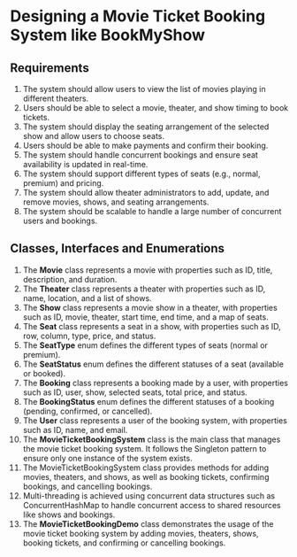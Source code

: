 # Designing a Movie Ticket Booking System like BookMyShow

## Requirements
1. The system should allow users to view the list of movies playing in different theaters.
2. Users should be able to select a movie, theater, and show timing to book tickets.
3. The system should display the seating arrangement of the selected show and allow users to choose seats.
4. Users should be able to make payments and confirm their booking.
5. The system should handle concurrent bookings and ensure seat availability is updated in real-time.
6. The system should support different types of seats (e.g., normal, premium) and pricing.
7. The system should allow theater administrators to add, update, and remove movies, shows, and seating arrangements.
8. The system should be scalable to handle a large number of concurrent users and bookings.



## Classes, Interfaces and Enumerations
1. The **Movie** class represents a movie with properties such as ID, title, description, and duration.
2. The **Theater** class represents a theater with properties such as ID, name, location, and a list of shows.
3. The **Show** class represents a movie show in a theater, with properties such as ID, movie, theater, start time, end time, and a map of seats.
4. The **Seat** class represents a seat in a show, with properties such as ID, row, column, type, price, and status.
5. The **SeatType** enum defines the different types of seats (normal or premium).
6. The **SeatStatus** enum defines the different statuses of a seat (available or booked).
7. The **Booking** class represents a booking made by a user, with properties such as ID, user, show, selected seats, total price, and status.
8. The **BookingStatus** enum defines the different statuses of a booking (pending, confirmed, or cancelled).
9. The **User** class represents a user of the booking system, with properties such as ID, name, and email.
10. The **MovieTicketBookingSystem** class is the main class that manages the movie ticket booking system. It follows the Singleton pattern to ensure only one instance of the system exists.
11. The MovieTicketBookingSystem class provides methods for adding movies, theaters, and shows, as well as booking tickets, confirming bookings, and cancelling bookings.
12. Multi-threading is achieved using concurrent data structures such as ConcurrentHashMap to handle concurrent access to shared resources like shows and bookings.
13. The **MovieTicketBookingDemo** class demonstrates the usage of the movie ticket booking system by adding movies, theaters, shows, booking tickets, and confirming or cancelling bookings.